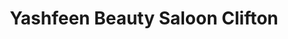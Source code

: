 ---
title: "Yashfeen Beauty Saloon Clifton"
url: /karachi/yashfeen-beauty-saloon-clifton/
shop: beauty
---